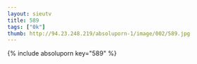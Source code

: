 ```yaml
--- 
layout: sieutv
title: 589
tags: ["0k"]
thumb: http://94.23.248.219/absoluporn-1/image/002/589.jpg
---
```

{% include absoluporn key="589" %} 
